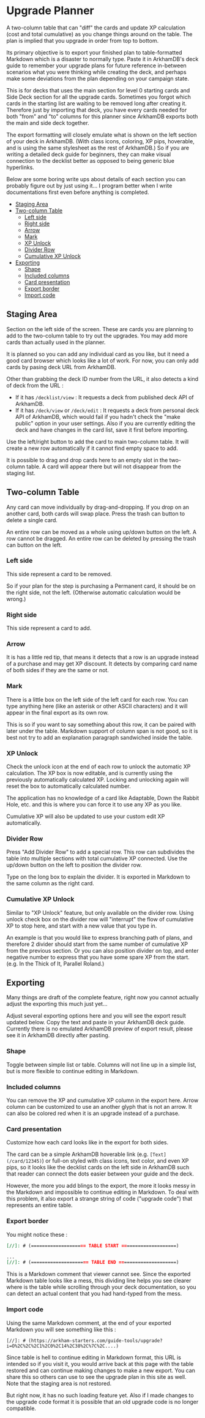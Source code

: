 # Upgrade Planner

A two-column table that can "diff" the cards and update XP calculation (cost and total cumulative) as you change things around on the table. The plan is implied that you upgrade in order from top to bottom.

Its primary objective is to export your finished plan to table-formatted Markdown which is a disaster to normally type. Paste it in ArkhamDB's deck guide to remember your upgrade plans for future reference in-between scenarios what you were thinking while creating the deck, and perhaps make some deviations from the plan depending on your campaign state.

This is for decks that uses the main section for level 0 starting cards and Side Deck section for all the upgrade cards. Sometimes you forgot which cards in the starting list are waiting to be removed long after creating it. Therefore just by importing that deck, you have every cards needed for both "from" and "to" columns for this planner since ArkhamDB exports both the main and side deck together.

The export formatting will closely emulate what is shown on the left section of your deck in ArkhamDB. (With class icons, coloring, XP pips, hoverable, and is using the same stylesheet as the rest of ArkhamDB.) So if you are writing a detailed deck guide for beginners, they can make visual connection to the decklist better as opposed to being generic blue hyperlinks.

Below are some boring write ups about details of each section you can probably figure out by just using it... I program better when I write documentations first even before anything is completed.

- [Staging Area](#staging-area)
- [Two-column Table](#two-column-table)
  - [Left side](#left-side)
  - [Right side](#right-side)
  - [Arrow](#arrow)
  - [Mark](#mark)
  - [XP Unlock](#xp-unlock)
  - [Divider Row](#divider-row)
  - [Cumulative XP Unlock](#cumulative-xp-unlock)
- [Exporting](#exporting)
  - [Shape](#shape)
  - [Included columns](#included-columns)
  - [Card presentation](#card-presentation)
  - [Export border](#export-border)
  - [Import code](#import-code)

## Staging Area

Section on the left side of the screen. These are cards you are planning to add to the two-column table to try out the upgrades. You may add more cards than actually used in the planner.

It is planned so you can add any individual card as you like, but it need a good card browser which looks like a lot of work. For now, you can only add cards by pasing deck URL from ArkhamDB.

Other than grabbing the deck ID number from the URL, it also detects a kind of deck from the URL :

- If it has `/decklist/view` : It requests a deck from published deck API of ArkhamDB.
- If it has `/deck/view` or `/deck/edit` : It requests a deck from personal deck API of ArkhamDB, which would fail if you hadn't check the "make public" option in your user settings. Also if you are currently editing the deck and have changes in the card list, save it first before importing.

Use the left/right button to add the card to main two-column table. It will create a new row automatically if it cannot find empty space to add.

It is possible to drag and drop cards here to an empty slot in the two-column table. A card will appear there but will not disappear from the staging list.

## Two-column Table

Any card can move individually by drag-and-dropping. If you drop on an another card, both cards will swap place. Press the trash can button to delete a single card.

An entire row can be moved as a whole using up/down button on the left. A row cannot be dragged. An entire row can be deleted by pressing the trash can button on the left.

### Left side

This side represent a card to be removed.

So if your plan for the step is purchasing a Permanent card, it should be on the right side, not the left. (Otherwise automatic calculation would be wrong.)

### Right side

This side represent a card to add.

### Arrow

It is has a little red tip, that means it detects that a row is an upgrade instead of a purchase and may get XP discount. It detects by comparing card name of both sides if they are the same or not.

### Mark

There is a little box on the left side of the left card for each row. You can type anything here (like an asterisk or other ASCII characters) and it will appear in the final export as its own row.

This is so if you want to say something about this row, it can be paired with later under the table. Markdown support of column span is not good, so it is best not try to add an explanation paragraph sandwiched inside the table.

### XP Unlock

Check the unlock icon at the end of each row to unlock the automatic XP calculation. The XP box is now editable, and is currently using the previously automatically calculated XP. Locking and unlocking again will reset the box to automatically calculated number.

The application has no knowledge of a card like Adaptable, Down the Rabbit Hole, etc. and this is where you can force it to use any XP as you like.

Cumulative XP will also be updated to use your custom edit XP automatically.

### Divider Row

Press "Add Divider Row" to add a special row. This row can subdivides the table into multiple sections with total cumulative XP connected. Use the up/down button on the left to position the divider row.

Type on the long box to explain the divider. It is exported in Markdown to the same column as the right card.

### Cumulative XP Unlock

Similar to "XP Unlock" feature, but only available on the divider row. Using unlock check box on the divider row will "interrupt" the flow of cumulative XP to stop here, and start with a new value that you type in.

An example is that you would like to express branching path of plans, and therefore 2 divider should start from the same number of cumulative XP from the previous section. Or you can also position divider on top, and enter negative number to express that you have some spare XP from the start. (e.g. In the Thick of It, Parallel Roland.)

## Exporting

Many things are draft of the complete feature, right now you cannot actually adjust the exporting this much just yet...

Adjust several exporting options here and you will see the export result updated below. Copy the text and paste in your ArkhamDB deck guide. Currently there is no emulated ArkhamDB preview of export result, please see it in ArkhamDB directly after pasting.

### Shape

Toggle between simple list or table. Columns will not line up in a simple list, but is more flexible to continue editing in Markdown.

### Included columns

You can remove the XP and cumulative XP column in the export here. Arrow column can be customized to use an another glyph that is not an arrow. It can also be colored red when it is an upgrade instead of a purchase.

### Card presentation

Customize how each card looks like in the export for both sides.

The card can be a simple ArkhamDB hoverable link (e.g. `[Text](/card/12345)`) or full-on styled with class icons, text color, and even XP pips, so it looks like the decklist cards on the left side in ArkhamDB such that reader can connect the dots easier between your guide and the deck.

However, the more you add blings to the export, the more it looks messy in the Markdown and impossible to continue editing in Markdown. To deal with this problem, it also export a strange string of code ("upgrade code") that represents an entire table.

### Export border

You might notice these :

```md
[//]: # (==================== TABLE START ====================)

...
[//]: # (===================== TABLE END =====================)
```

This is a Markdown comment that viewer cannot see. Since the exported Markdown table looks like a mess, this dividing line helps you see clearer where is the table while scrolling through your deck documentation, so you can detect an actual content that you had hand-typed from the mess.

### Import code

Using the same Markdown comment, at the end of your exported Markdown you will see something like this :

```
[//]: # (https://arkham-starters.com/guide-tools/upgrade?i=O%2C%2C%2C1%2C0%2C14%2C38%2C%7C%2C....)
```

Since table is hell to continue editing in Markdown format, this URL is intended so if you visit it, you would arrive back at this page with the table restored and can continue making changes to make a new export. You can share this so others can use to see the upgrade plan in this site as well. Note that the staging area is not restored.

But right now, it has no such loading feature yet. Also if I made changes to the upgrade code format it is possible that an old upgrade code is no longer compatible.

